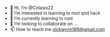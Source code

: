 - 👋 Hi, I’m @Colasio22
- 👀 I’m interested in learning to root qnd hack
- 🌱 I’m currently learning to root
- 💞️ I’m looking to collaborate on ...
- 📫 How to reach me nickwynn189@gmail.com 

<!---
Colasio22/Colasio22 is a ✨ special ✨ repository because its `README.md` (this file) appears on your GitHub profile.
You can click the Preview link to take a look at your changes.
--->
